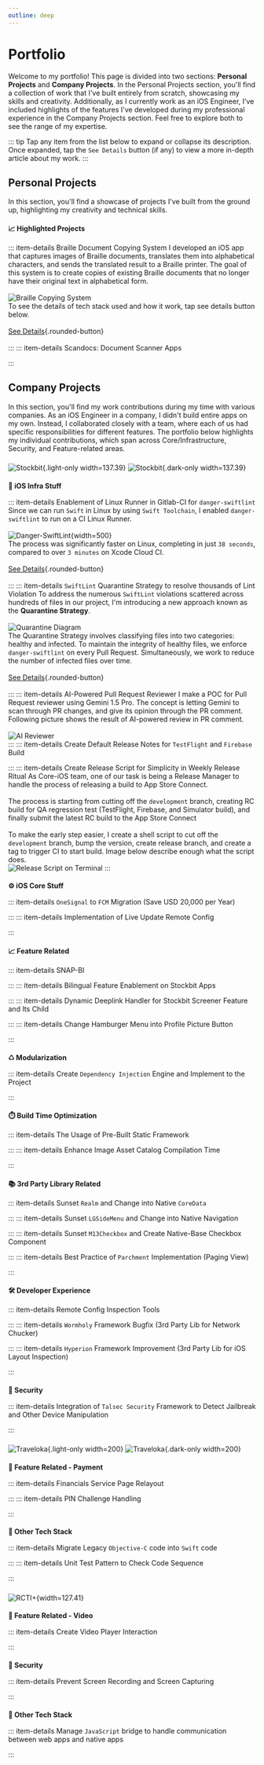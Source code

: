 ```yaml
---
outline: deep
---
```


# Portfolio

Welcome to my portfolio! This page is divided into two sections: **Personal Projects** and **Company Projects**. In the Personal Projects section, you'll find a collection of work that I've built entirely from scratch, showcasing my skills and creativity. Additionally, as I currently work as an iOS Engineer, I’ve included highlights of the features I've developed during my professional experience in the Company Projects section. Feel free to explore both to see the range of my expertise.

::: tip
Tap any item from the list below to expand or collapse its description. Once expanded, tap the `See Details` button (if any) to view a more in-depth article about my work.
:::

## Personal Projects

In this section, you'll find a showcase of projects I've built from the ground up, highlighting my creativity and technical skills.

#### 📈 Highlighted Projects
::: item-details Braille Document Copying System
I developed an iOS app that captures images of Braille documents, translates them into alphabetical characters, and sends the translated result to a Braille printer. The goal of this system is to create copies of existing Braille documents that no longer have their original text in alphabetical form.<br><br>
![Braille Copying System](/assets/portfolio/port_personal_braille_apps_flow.png)<br>
To see the details of tech stack used and how it work, tap see details button below.<br><br>
[See Details](/portfolio/personal/braille_copying_system){.rounded-button}<br><br>
:::
::: item-details Scandocs: Document Scanner Apps

:::


## Company Projects

In this section, you'll find my work contributions during my time with various companies. As an iOS Engineer in a company, I didn't build entire apps on my own. Instead, I collaborated closely with a team, where each of us had specific responsibilities for different features. The portfolio below highlights my individual contributions, which span across Core/Infrastructure, Security, and Feature-related areas.


### Stockbit
![Stockbit](/assets/company/sb_logo_light.png){.light-only width=137.39}
![Stockbit](/assets/company/sb_logo_dark.png){.dark-only width=137.39}

#### 🏢 iOS Infra Stuff
::: item-details Enablement of Linux Runner in Gitlab-CI for `danger-swiftlint`
Since we can run `Swift` in Linux by using `Swift Toolchain`, I enabled `danger-swiftlint` to run on a CI Linux Runner.<br><br>
![Danger-SwiftLint](/assets/portfolio/port_sb_danger_lint.png){width=500}<br>
The process was significantly faster on Linux, completing in just `38 seconds`, compared to over `3 minutes` on Xcode Cloud CI.<br><br>
[See Details](/portfolio/stockbit/linux_runner_danger_swiftlint){.rounded-button}<br><br>
:::
::: item-details `SwiftLint` Quarantine Strategy to resolve thousands of Lint Violation
To address the numerous `SwiftLint` violations scattered across hundreds of files in our project, I'm introducing a new approach known as the **Quarantine Strategy**.<br><br>
![Quarantine Diagram](/assets/portfolio/port_sb_swiftlint_quarantine_diagram.png)<br>
The Quarantine Strategy involves classifying files into two categories: healthy and infected. To maintain the integrity of healthy files, we enforce `danger-swiftlint` on every Pull Request. Simultaneously, we work to reduce the number of infected files over time.<br><br>
[See Details](/portfolio/stockbit/swiftlint_quarantine_strategy){.rounded-button}<br><br>
:::
::: item-details AI-Powered Pull Request Reviewer
I make a POC for Pull Request reviewer using Gemini 1.5 Pro. The concept is letting Gemini to scan through PR changes, and give its opinion through the PR comment. Following picture shows the result of AI-powered review in PR comment.<br><br>
![AI Reviewer](/assets/portfolio/port_sb_ai_reviewer_comment.png)<br>
:::
::: item-details Create Default Release Notes for `TestFlight` and `Firebase` Build

:::
::: item-details Create Release Script for Simplicity in Weekly Release Ritual
As Core-iOS team, one of our task is being a Release Manager to handle the process of releasing a build to App Store Connect.<br><br>
The process is starting from cutting off the `development` branch, creating RC build for QA regression test (TestFlight, Firebase, and Simulator build), and finally submit the latest RC build to the App Store Connect<br><br>
To make the early step easier, I create a shell script to cut off the `development` branch, bump the version, create release branch, and create a tag to trigger CI to start build. Image below describe enough what the script does.<br>
![Release Script on Terminal](/assets/portfolio/port_sb_release_script_terminal.png)
:::
<br>

#### ⚙️ iOS Core Stuff
::: item-details `OneSignal` to `FCM` Migration (Save USD 20,000 per Year)

:::
::: item-details Implementation of Live Update Remote Config

:::
<br>

#### 📈 Feature Related
::: item-details SNAP-BI

:::
::: item-details Bilingual Feature Enablement on Stockbit Apps

:::
::: item-details Dynamic Deeplink Handler for Stockbit Screener Feature and Its Child

:::
::: item-details Change Hamburger Menu into Profile Picture Button

:::
<br>

#### ♺ Modularization
::: item-details Create `Dependency Injection` Engine and Implement to the Project

:::
<br>

#### ⏱️ Build Time Optimization
::: item-details The Usage of Pre-Built Static Framework

:::
::: item-details Enhance Image Asset Catalog Compilation Time

:::
<br>

#### 📚 3rd Party Library Related
::: item-details Sunset `Realm` and Change into Native `CoreData`

:::
::: item-details Sunset `LGSideMenu` and Change into Native Navigation

:::
::: item-details Sunset `M13Checkbox` and Create Native-Base Checkbox Component

:::
::: item-details Best Practice of `Parchment` Implementation (Paging View)

:::
<br>

#### 🛠️ Developer Experience
::: item-details Remote Config Inspection Tools

:::
::: item-details `Wormholy` Framework Bugfix (3rd Party Lib for Network Chucker)

:::
::: item-details `Hyperion` Framework Improvement (3rd Party Lib for iOS Layout Inspection)

:::
<br>

#### 🔐 Security
::: item-details Integration of `Talsec Security` Framework to Detect Jailbreak and Other Device Manipulation

:::
<br>

### Traveloka
![Traveloka](/assets/company/tvlk_logo_light.png){.light-only width=200}
![Traveloka](/assets/company/tvlk_logo_dark.png){.dark-only width=200}

#### 💸 Feature Related - Payment
::: item-details Financials Service Page Relayout

:::
::: item-details PIN Challenge Handling

:::
<br>

#### 🔨 Other Tech Stack
::: item-details Migrate Legacy `Objective-C` code into `Swift` code

:::
::: item-details Unit Test Pattern to Check Code Sequence

:::
<br>

### RCTI+
![RCTI+](/assets/company/rcti_logo.png){width=127.41}

#### 🎥 Feature Related - Video
::: item-details Create Video Player Interaction

:::
<br>

#### 🔐 Security
::: item-details Prevent Screen Recording and Screen Capturing

:::
<br>

#### 🔨 Other Tech Stack
::: item-details Manage `JavaScript` bridge to handle communication between web apps and native apps

:::
<br>

<style scoped>
h3 {
    visibility: hidden;
    margin-top: -28px;
}

h4 { 
    margin-bottom: 16px; 
}
</style>